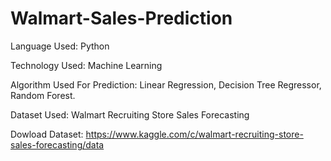 # Walmart-Sales-Prediction

Language Used:
Python

Technology Used:
Machine Learning 

Algorithm Used For Prediction:
Linear Regression,
Decision Tree Regressor, 
Random Forest. 

Dataset Used:
Walmart Recruiting Store Sales Forecasting

Dowload Dataset: https://www.kaggle.com/c/walmart-recruiting-store-sales-forecasting/data
